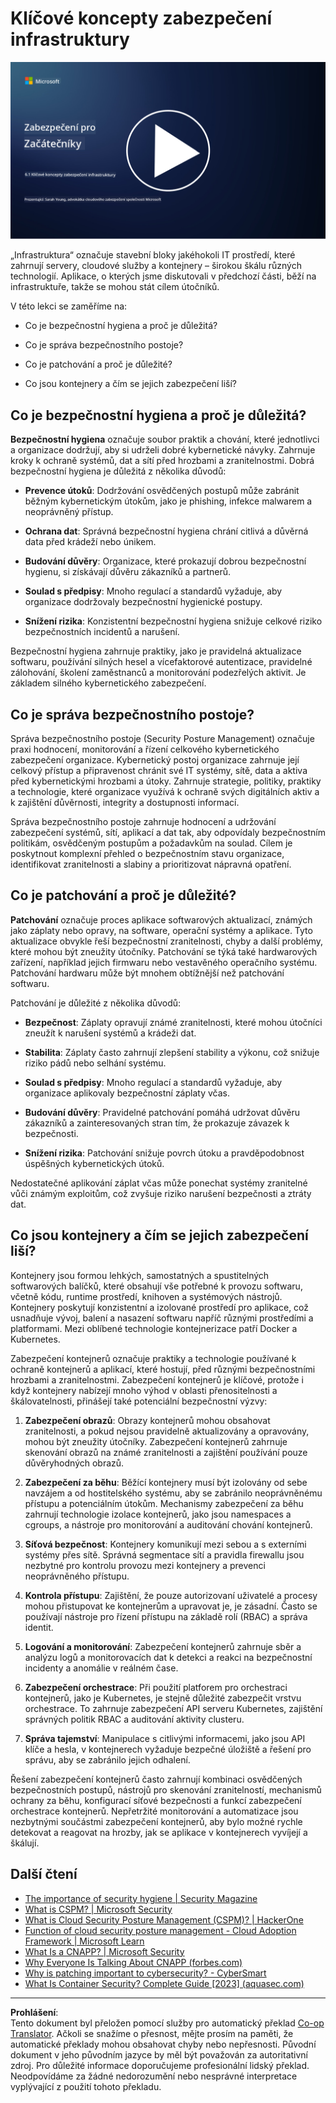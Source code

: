 <!--
CO_OP_TRANSLATOR_METADATA:
{
  "original_hash": "882ebf66a648f419bcbf680ed6aefa00",
  "translation_date": "2025-09-03T20:03:12+00:00",
  "source_file": "6.1 Infrastructure security key concepts.md",
  "language_code": "cs"
}
-->
# Klíčové koncepty zabezpečení infrastruktury

[![Sledujte video](../../translated_images/6-1_placeholder.773c176b8b7e3560d49a8ab481a9457006c04ad3c7b3acd4a4291af6da21df7f.cs.png)](https://learn-video.azurefd.net/vod/player?id=729d969e-c8ce-4889-aaa0-e5d92658ed62)

„Infrastruktura“ označuje stavební bloky jakéhokoli IT prostředí, které zahrnují servery, cloudové služby a kontejnery – širokou škálu různých technologií. Aplikace, o kterých jsme diskutovali v předchozí části, běží na infrastruktuře, takže se mohou stát cílem útočníků.

V této lekci se zaměříme na:

- Co je bezpečnostní hygiena a proč je důležitá?

- Co je správa bezpečnostního postoje?

- Co je patchování a proč je důležité?

- Co jsou kontejnery a čím se jejich zabezpečení liší?

## Co je bezpečnostní hygiena a proč je důležitá?

**Bezpečnostní hygiena** označuje soubor praktik a chování, které jednotlivci a organizace dodržují, aby si udrželi dobré kybernetické návyky. Zahrnuje kroky k ochraně systémů, dat a sítí před hrozbami a zranitelnostmi. Dobrá bezpečnostní hygiena je důležitá z několika důvodů:

- **Prevence útoků**: Dodržování osvědčených postupů může zabránit běžným kybernetickým útokům, jako je phishing, infekce malwarem a neoprávněný přístup.

- **Ochrana dat**: Správná bezpečnostní hygiena chrání citlivá a důvěrná data před krádeží nebo únikem.

- **Budování důvěry**: Organizace, které prokazují dobrou bezpečnostní hygienu, si získávají důvěru zákazníků a partnerů.

- **Soulad s předpisy**: Mnoho regulací a standardů vyžaduje, aby organizace dodržovaly bezpečnostní hygienické postupy.

- **Snížení rizika**: Konzistentní bezpečnostní hygiena snižuje celkové riziko bezpečnostních incidentů a narušení.

Bezpečnostní hygiena zahrnuje praktiky, jako je pravidelná aktualizace softwaru, používání silných hesel a vícefaktorové autentizace, pravidelné zálohování, školení zaměstnanců a monitorování podezřelých aktivit. Je základem silného kybernetického zabezpečení.

## Co je správa bezpečnostního postoje?

Správa bezpečnostního postoje (Security Posture Management) označuje praxi hodnocení, monitorování a řízení celkového kybernetického zabezpečení organizace. Kybernetický postoj organizace zahrnuje její celkový přístup a připravenost chránit své IT systémy, sítě, data a aktiva před kybernetickými hrozbami a útoky. Zahrnuje strategie, politiky, praktiky a technologie, které organizace využívá k ochraně svých digitálních aktiv a k zajištění důvěrnosti, integrity a dostupnosti informací. 

Správa bezpečnostního postoje zahrnuje hodnocení a udržování zabezpečení systémů, sítí, aplikací a dat tak, aby odpovídaly bezpečnostním politikám, osvědčeným postupům a požadavkům na soulad. Cílem je poskytnout komplexní přehled o bezpečnostním stavu organizace, identifikovat zranitelnosti a slabiny a prioritizovat nápravná opatření.

## Co je patchování a proč je důležité?

**Patchování** označuje proces aplikace softwarových aktualizací, známých jako záplaty nebo opravy, na software, operační systémy a aplikace. Tyto aktualizace obvykle řeší bezpečnostní zranitelnosti, chyby a další problémy, které mohou být zneužity útočníky. Patchování se týká také hardwarových zařízení, například jejich firmwaru nebo vestavěného operačního systému. Patchování hardwaru může být mnohem obtížnější než patchování softwaru.

Patchování je důležité z několika důvodů:

- **Bezpečnost**: Záplaty opravují známé zranitelnosti, které mohou útočníci zneužít k narušení systémů a krádeži dat.

- **Stabilita**: Záplaty často zahrnují zlepšení stability a výkonu, což snižuje riziko pádů nebo selhání systému.

- **Soulad s předpisy**: Mnoho regulací a standardů vyžaduje, aby organizace aplikovaly bezpečnostní záplaty včas.

- **Budování důvěry**: Pravidelné patchování pomáhá udržovat důvěru zákazníků a zainteresovaných stran tím, že prokazuje závazek k bezpečnosti.

- **Snížení rizika**: Patchování snižuje povrch útoku a pravděpodobnost úspěšných kybernetických útoků.

Nedostatečné aplikování záplat včas může ponechat systémy zranitelné vůči známým exploitům, což zvyšuje riziko narušení bezpečnosti a ztráty dat.

## Co jsou kontejnery a čím se jejich zabezpečení liší?

Kontejnery jsou formou lehkých, samostatných a spustitelných softwarových balíčků, které obsahují vše potřebné k provozu softwaru, včetně kódu, runtime prostředí, knihoven a systémových nástrojů. Kontejnery poskytují konzistentní a izolované prostředí pro aplikace, což usnadňuje vývoj, balení a nasazení softwaru napříč různými prostředími a platformami. Mezi oblíbené technologie kontejnerizace patří Docker a Kubernetes.

Zabezpečení kontejnerů označuje praktiky a technologie používané k ochraně kontejnerů a aplikací, které hostují, před různými bezpečnostními hrozbami a zranitelnostmi. Zabezpečení kontejnerů je klíčové, protože i když kontejnery nabízejí mnoho výhod v oblasti přenositelnosti a škálovatelnosti, přinášejí také potenciální bezpečnostní výzvy:

1. **Zabezpečení obrazů**: Obrazy kontejnerů mohou obsahovat zranitelnosti, a pokud nejsou pravidelně aktualizovány a opravovány, mohou být zneužity útočníky. Zabezpečení kontejnerů zahrnuje skenování obrazů na známé zranitelnosti a zajištění používání pouze důvěryhodných obrazů.

2. **Zabezpečení za běhu**: Běžící kontejnery musí být izolovány od sebe navzájem a od hostitelského systému, aby se zabránilo neoprávněnému přístupu a potenciálním útokům. Mechanismy zabezpečení za běhu zahrnují technologie izolace kontejnerů, jako jsou namespaces a cgroups, a nástroje pro monitorování a auditování chování kontejnerů.

3. **Síťová bezpečnost**: Kontejnery komunikují mezi sebou a s externími systémy přes sítě. Správná segmentace sítí a pravidla firewallu jsou nezbytné pro kontrolu provozu mezi kontejnery a prevenci neoprávněného přístupu.

4. **Kontrola přístupu**: Zajištění, že pouze autorizovaní uživatelé a procesy mohou přistupovat ke kontejnerům a upravovat je, je zásadní. Často se používají nástroje pro řízení přístupu na základě rolí (RBAC) a správa identit.

5. **Logování a monitorování**: Zabezpečení kontejnerů zahrnuje sběr a analýzu logů a monitorovacích dat k detekci a reakci na bezpečnostní incidenty a anomálie v reálném čase.

6. **Zabezpečení orchestrace**: Při použití platforem pro orchestraci kontejnerů, jako je Kubernetes, je stejně důležité zabezpečit vrstvu orchestrace. To zahrnuje zabezpečení API serveru Kubernetes, zajištění správných politik RBAC a auditování aktivity clusteru.

7. **Správa tajemství**: Manipulace s citlivými informacemi, jako jsou API klíče a hesla, v kontejnerech vyžaduje bezpečné úložiště a řešení pro správu, aby se zabránilo jejich odhalení.

Řešení zabezpečení kontejnerů často zahrnují kombinaci osvědčených bezpečnostních postupů, nástrojů pro skenování zranitelností, mechanismů ochrany za běhu, konfigurací síťové bezpečnosti a funkcí zabezpečení orchestrace kontejnerů. Nepřetržité monitorování a automatizace jsou nezbytnými součástmi zabezpečení kontejnerů, aby bylo možné rychle detekovat a reagovat na hrozby, jak se aplikace v kontejnerech vyvíjejí a škálují.

## Další čtení

- [The importance of security hygiene | Security Magazine](https://www.securitymagazine.com/articles/99510-the-importance-of-security-hygiene)
- [What is CSPM? | Microsoft Security](https://www.microsoft.com/security/business/security-101/what-is-cspm?WT.mc_id=academic-96948-sayoung)
- [What is Cloud Security Posture Management (CSPM)? | HackerOne](https://www.hackerone.com/knowledge-center/what-cloud-security-posture-management)
- [Function of cloud security posture management - Cloud Adoption Framework | Microsoft Learn](https://learn.microsoft.com/azure/cloud-adoption-framework/organize/cloud-security-posture-management?WT.mc_id=academic-96948-sayoung)
- [What Is a CNAPP? | Microsoft Security](https://www.microsoft.com/security/business/security-101/what-is-cnapp)
- [Why Everyone Is Talking About CNAPP (forbes.com)](https://www.forbes.com/sites/forbestechcouncil/2021/12/10/why-everyone-is-talking-about-cnapp/?sh=567275ca1549)
- [Why is patching important to cybersecurity? - CyberSmart](https://cybersmart.co.uk/blog/why-is-patching-important-to-cybersecurity/)
- [What Is Container Security? Complete Guide [2023] (aquasec.com)](https://www.aquasec.com/cloud-native-academy/container-security/container-security/)

---

**Prohlášení**:  
Tento dokument byl přeložen pomocí služby pro automatický překlad [Co-op Translator](https://github.com/Azure/co-op-translator). Ačkoli se snažíme o přesnost, mějte prosím na paměti, že automatické překlady mohou obsahovat chyby nebo nepřesnosti. Původní dokument v jeho původním jazyce by měl být považován za autoritativní zdroj. Pro důležité informace doporučujeme profesionální lidský překlad. Neodpovídáme za žádné nedorozumění nebo nesprávné interpretace vyplývající z použití tohoto překladu.
